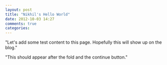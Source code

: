 ```yaml
---
layout: post
title: "Nikhil's Hello World"
date: 2012-10-03 14:27
comments: true
categories: 
---
```

"Let's add some test content to this page. Hopefully this will show up on the blog."

<!-- more -->

"This should appear after the fold and the continue button."